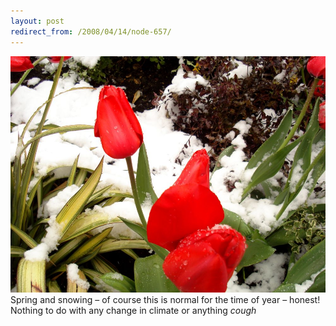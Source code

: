 ```yaml
---
layout: post
redirect_from: /2008/04/14/node-657/
---
```


![Snow on Tulips](/images/dsc00681.jpg)
Spring and snowing – of course this is normal for the time of year – honest! Nothing to do with any change in climate or anything *cough*
